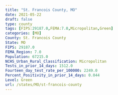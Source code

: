 ```yaml
---
title: "St. Francois County, MO"
date: 2021-05-22
draft: false
type: county
tags: [FIPS:29187.0,FEMA:7.0,Micropolitan,Green]
categories: [MO]
County: St. Francois County
State: MO
FIPS: 29187.0
FEMA_Region: 7.0
Population: 67215.0
NCHS_Urban_Rural_Classification: Micropolitan
Tests_in_prior_14_days: 1512.0
Fourteen_day_test_rate_per_100000: 2249.0
Percent_Positivity_in_prior_14_days: 0.044
Level: Green
url: /states/MO/st-francois-county
---
```



